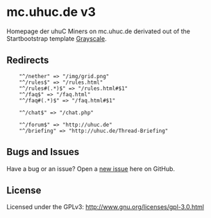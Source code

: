 # mc.uhuc.de v3

Homepage der uhuC Miners on mc.uhuc.de derivated out of the Startbootstrap template [Grayscale](https://github.com/IronSummitMedia/startbootstrap-grayscale).

## Redirects

		"^/nether" => "/img/grid.png"
		"^/rules$" => "/rules.html"
		"^/rules#(.*)$" => "/rules.html#$1"
		"^/faq$" => "/faq.html"
		"^/faq#(.*)$" => "/faq.html#$1"

		"^/chat$" => "/chat.php"

		"^/forum$" => "http://uhuc.de"
		"^/briefing" => "http://uhuc.de/Thread-Briefing"


## Bugs and Issues

Have a bug or an issue? Open a [new issue](https://github.com/uhuc-de/mc-homepage3/issues/) here on GitHub.

## License

Licensed under the GPLv3: http://www.gnu.org/licenses/gpl-3.0.html

